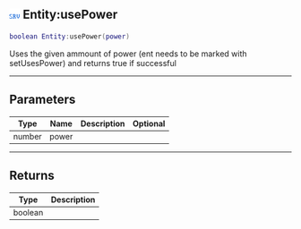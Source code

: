 ## ![server](.gitbook/assets/server.png) Entity:usePower


```lua
boolean Entity:usePower(power)
```

Uses the given ammount of power (ent needs to be marked with setUsesPower) and returns true if successful


------
## Parameters

| Type   | Name | Description              | Optional |
| ------ | ---- | ------------------------ | -------: |
| number | power |  |  |

------
## Returns

| Type | Description |
| ---- | ----------: |
| boolean |  |

